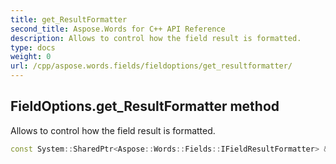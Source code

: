 ```yaml
---
title: get_ResultFormatter
second_title: Aspose.Words for C++ API Reference
description: Allows to control how the field result is formatted. 
type: docs
weight: 0
url: /cpp/aspose.words.fields/fieldoptions/get_resultformatter/
---
```

## FieldOptions.get_ResultFormatter method


Allows to control how the field result is formatted.

```cpp
const System::SharedPtr<Aspose::Words::Fields::IFieldResultFormatter> & Aspose::Words::Fields::FieldOptions::get_ResultFormatter() const
```


